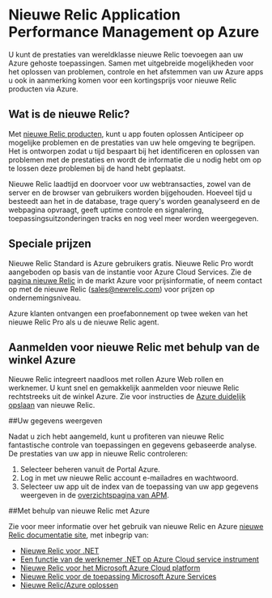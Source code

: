 <properties 
    pageTitle="Met nieuwe Relic met Azure | Microsoft Azure" 
    description="Informatie over het gebruik van de nieuwe Relic-service te beheren en bewaken van uw toepassing Azure." 
    services="" 
    documentationCenter=".net" 
    authors="nickfloyd" 
    manager="timlt" 
    editor=""/>

<tags 
    ms.service="cloud-services" 
    ms.workload="tbd" 
    ms.tgt_pltfrm="na" 
    ms.devlang="dotnet" 
    ms.topic="article" 
    ms.date="08/23/2016" 
    ms.author="nickfloyd@newrelic.com"/>


# <a name="new-relic-application-performance-management-on-azure"></a>Nieuwe Relic Application Performance Management op Azure

U kunt de prestaties van wereldklasse nieuwe Relic toevoegen aan uw Azure gehoste toepassingen. Samen met uitgebreide mogelijkheden voor het oplossen van problemen, controle en het afstemmen van uw Azure apps u ook in aanmerking komen voor een kortingsprijs voor nieuwe Relic producten via Azure.

## <a name="what-is-new-relic"></a>Wat is de nieuwe Relic?

Met [nieuwe Relic producten](https://newrelic.com/products), kunt u app fouten oplossen Anticipeer op mogelijke problemen en de prestaties van uw hele omgeving te begrijpen. Het is ontworpen zodat u tijd bespaart bij het identificeren en oplossen van problemen met de prestaties en wordt de informatie die u nodig hebt om op te lossen deze problemen bij de hand hebt geplaatst.

Nieuwe Relic laadtijd en doorvoer voor uw webtransacties, zowel van de server en de browser van gebruikers worden bijgehouden. Hoeveel tijd u besteedt aan het in de database, trage query's worden geanalyseerd en de webpagina opvraagt, geeft uptime controle en signalering, toepassingsuitzonderingen tracks en nog veel meer worden weergegeven. 

## <a name="special-pricing"></a>Speciale prijzen
Nieuwe Relic Standard is Azure gebruikers gratis. Nieuwe Relic Pro wordt aangeboden op basis van de instantie voor Azure Cloud Services. Zie de [pagina nieuwe Relic](https://azure.microsoft.com/marketplace/partners/newrelic/newrelic/) in de markt Azure voor prijsinformatie, of neem contact op met de nieuwe Relic (sales@newrelic.com) voor prijzen op ondernemingsniveau.

Azure klanten ontvangen een proefabonnement op twee weken van het nieuwe Relic Pro als u de nieuwe Relic agent.

## <a name="sign-up-for-new-relic-using-the-azure-store"></a>Aanmelden voor nieuwe Relic met behulp van de winkel Azure
Nieuwe Relic integreert naadloos met rollen Azure Web rollen en werknemer. U kunt snel en gemakkelijk aanmelden voor nieuwe Relic rechtstreeks uit de winkel Azure. Zie voor instructies de [Azure duidelijk opslaan](https://docs.newrelic.com/docs/agents/net-agent/azure-installation/azure-cloud-services#signup) van nieuwe Relic.

##<a name="view-your-data"></a>Uw gegevens weergeven

Nadat u zich hebt aangemeld, kunt u profiteren van nieuwe Relic fantastische controle van toepassingen en gegevens gebaseerde analyse. De prestaties van uw app in nieuwe Relic controleren:

1. Selecteer beheren vanuit de Portal Azure.
2. Log in met uw nieuwe Relic account e-mailadres en wachtwoord.
3. Selecteer uw app uit de index van de toepassing van uw app gegevens weergeven in de [overzichtspagina van APM](https://docs.newrelic.com/docs/apm/applications-menu/monitoring/apm-overview-page).

##<a name="using-new-relic-with-azure"></a>Met behulp van nieuwe Relic met Azure

Zie voor meer informatie over het gebruik van nieuwe Relic en Azure [nieuwe Relic documentatie site](https://docs.newrelic.com/docs/agents/net-agent/azure-installation), met inbegrip van: 

* [Nieuwe Relic voor .NET](https://docs.newrelic.com/docs/agents/net-agent/getting-started/new-relic-net)
* [Een functie van de werknemer .NET op Azure Cloud service instrument](https://docs.newrelic.com/docs/agents/net-agent/azure-installation/instrument-net-worker-role-azure-cloud-service)
* [Nieuwe Relic voor het Microsoft Azure Cloud platform](https://docs.newrelic.com/docs/agents/net-agent/azure-installation/azure-cloud-services)
* [Nieuwe Relic voor de toepassing Microsoft Azure Services](https://docs.newrelic.com/docs/agents/net-agent/azure-installation/azure-portal)
* [Nieuwe Relic/Azure oplossen](https://docs.newrelic.com/docs/agents/net-agent/azure-troubleshooting)

